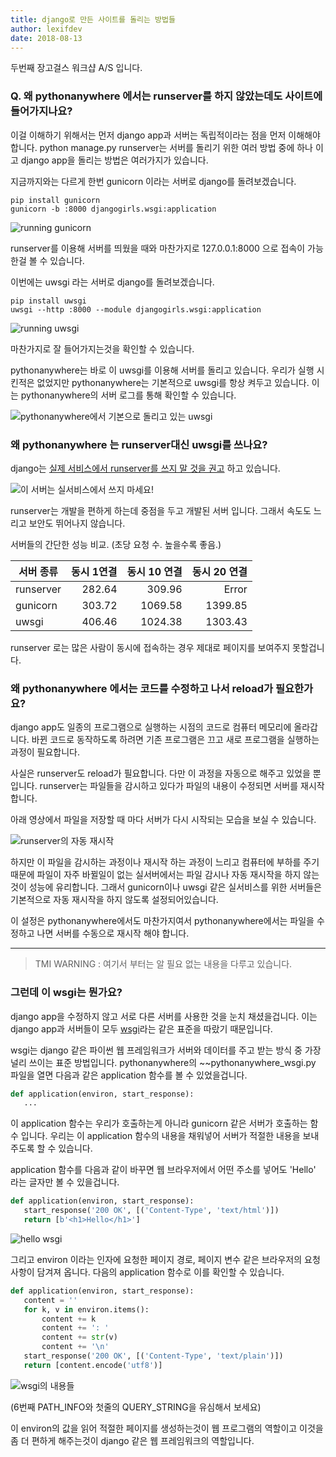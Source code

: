 ```yaml
---
title: django로 만든 사이트를 돌리는 방법들
author: lexifdev
date: 2018-08-13
---
```


두번째 장고걸스 워크샵 A/S 입니다.

### Q. 왜 pythonanywhere 에서는 runserver를 하지 않았는데도 사이트에 들어가지나요?

이걸 이해하기 위해서는 먼저 django app과 서버는 독립적이라는 점을 먼저 이해해야 합니다.
python manage.py runserver는 서버를 돌리기 위한 여러 방법 중에 하나 이고
django app을 돌리는 방법은 여러가지가 있습니다.

지금까지와는 다르게 한번 gunicorn 이라는 서버로 django를 돌려보겠습니다.
```
pip install gunicorn
gunicorn -b :8000 djangogirls.wsgi:application
```
![running gunicorn](0.gif)

runserver를 이용해 서버를 띄웠을 때와 마찬가지로 127.0.0.1:8000 으로 접속이 가능한걸 볼 수 있습니다.

이번에는 uwsgi 라는 서버로 django를 돌려보겠습니다.
```
pip install uwsgi
uwsgi --http :8000 --module djangogirls.wsgi:application
```
![running uwsgi](1.gif)

마찬가지로 잘 들어가지는것을 확인할 수 있습니다.

pythonanywhere는 바로 이 uwsgi를 이용해 서버를 돌리고 있습니다.
우리가 실행 시킨적은 없었지만 pythonanywhere는 기본적으로 uwsgi를 항상 켜두고 있습니다.
이는 pythonanywhere의 서버 로그를 통해 확인할 수 있습니다.

![pythonanywhere에서 기본으로 돌리고 있는 uwsgi](2.png)


### 왜 pythonanywhere 는 runserver대신 uwsgi를 쓰나요?

django는 [실제 서비스에서 runserver를 쓰지 말 것을 권고](https://docs.djangoproject.com/ko/2.1/ref/django-admin/#runserver) 하고 있습니다.

![이 서버는 실서비스에서 쓰지 마세요!](3.png)

runserver는 개발을 편하게 하는데 중점을 두고 개발된 서버 입니다. 그래서 속도도 느리고 보안도 뛰어나지 않습니다.


서버들의 간단한 성능 비교. (초당 요청 수. 높을수록 좋음.)

| 서버 종류    | 동시 1연결 | 동시 10 연결 | 동시 20 연결 |
|-----------|--------:|----------:|---------:|
| runserver |  282.64 |    309.96 |    Error | 
| gunicorn  |  303.72 |   1069.58 |  1399.85 |
| uwsgi     |  406.46 |   1024.38 |  1303.43 |

runserver 로는 많은 사람이 동시에 접속하는 경우 제대로 페이지를 보여주지 못할겁니다.


### 왜 pythonanywhere 에서는 코드를 수정하고 나서 reload가 필요한가요?

django app도 일종의 프로그램으로 실행하는 시점의 코드로 컴퓨터 메모리에 올라갑니다.
바뀐 코드로 동작하도록 하려면 기존 프로그램은 끄고 새로 프로그램을 실행하는 과정이 필요합니다.

사실은 runserver도 reload가 필요합니다. 다만 이 과정을 자동으로 해주고 있었을 뿐입니다.
runserver는 파일들을 감시하고 있다가 파일의 내용이 수정되면 서버를 재시작 합니다.

아래 영상에서 파일을 저장할 때 마다 서버가 다시 시작되는 모습을 보실 수 있습니다.
 
![runserver의 자동 재시작](4.gif)

하지만 이 파일을 감시하는 과정이나 재시작 하는 과정이 느리고 컴퓨터에 부하를 주기 때문에
파일이 자주 바뀔일이 없는 실서버에서는 파일 감시나 자동 재시작을 하지 않는 것이 성능에 유리합니다.
그래서 gunicorn이나 uwsgi 같은 실서비스를 위한 서버들은 기본적으로 자동 재시작을 하지 않도록 설정되어있습니다. 

이 설정은 pythonanywhere에서도 마찬가지여서 pythonanywhere에서는 파일을 수정하고 나면 서버를 수동으로 재시작 해야 합니다.


---
> TMI WARNING : 여기서 부터는 알 필요 없는 내용을 다루고 있습니다.

### 그런데 이 wsgi는 뭔가요?

django app을 수정하지 않고 서로 다른 서버를 사용한 것을 눈치 채셨을겁니다.
이는 django app과 서버들이 모두 [wsgi](https://www.python.org/dev/peps/pep-0333/)라는 같은 표준을 따랐기 때문입니다.

wsgi는 django 같은 파이썬 웹 프레임워크가 서버와 데이터를 주고 받는 방식 중 가장 널리 쓰이는 표준 방법입니다.
pythonanywhere의 ~~pythonanywhere_wsgi.py 파일을 열면 다음과 같은 application 함수를 볼 수 있었을겁니다.
```python
def application(environ, start_response):
   ...
```

이 application 함수는 우리가 호출하는게 아니라 gunicorn 같은 서버가 호출하는 함수 입니다.
우리는 이 application 함수의 내용을 채워넣어 서버가 적절한 내용을 보내주도록 할 수 있습니다.

application 함수를 다음과 같이 바꾸면 웹 브라우저에서 어떤 주소를 넣어도 'Hello' 라는 글자만 볼 수 있을겁니다.
```python
def application(environ, start_response):
   start_response('200 OK', [('Content-Type', 'text/html')])
   return [b'<h1>Hello</h1>']
```
![hello wsgi](5.gif)


그리고 environ 이라는 인자에 요청한 페이지 경로, 페이지 변수 같은 브라우저의 요청 사항이 담겨져 옵니다.
다음의 application 함수로 이를 확인할 수 있습니다.
```python
def application(environ, start_response):
   content = ''
   for k, v in environ.items():
       content += k
       content += ': '
       content += str(v)
       content += '\n'
   start_response('200 OK', [('Content-Type', 'text/plain')])
   return [content.encode('utf8')]
```
![wsgi의 내용들](6.gif)

(6번째 PATH\_INFO와 첫줄의 QUERY\_STRING을 유심해서 보세요)

이 environ의 값을 읽어 적절한 페이지를 생성하는것이 웹 프로그램의 역할이고
이것을 좀 더 편하게 해주는것이 django 같은 웹 프레임워크의 역할입니다.
